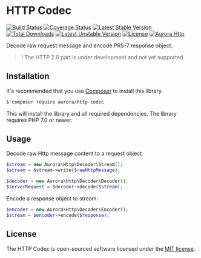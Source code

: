 HTTP Codec
==================
[![Build Status](https://travis-ci.org/aurorahttp/http-codec.svg)](https://travis-ci.org/aurorahttp/http-codec)
[![Coverage Status](https://coveralls.io/repos/github/aurorahttp/http-codec/badge.svg?branch=master)](https://coveralls.io/github/aurorahttp/http-codec?branch=master)
[![Latest Stable Version](https://poser.pugx.org/aurora/http-codec/v/stable.svg)](https://packagist.org/packages/aurora/http-codec)
[![Total Downloads](https://poser.pugx.org/aurora/http-codec/downloads.svg)](https://packagist.org/packages/aurora/http-codec) 
[![Latest Unstable Version](https://poser.pugx.org/aurora/http-codec/v/unstable.svg)](https://packagist.org/packages/aurora/http-codec)
[![License](https://poser.pugx.org/aurora/http-codec/license.svg)](https://packagist.org/packages/aurora/http-codec)
[![Aurora Http](https://img.shields.io/badge/Powered_by-Aurora_Http-green.svg?style=flat)](https://aurorahttp.com/)

Decode raw request message and encode PRS-7 response object.

 > ! The HTTP 2.0 part is under development and not yet supported.

Installation
------------
It's recommended that you use [Composer](https://getcomposer.org/) to install this library.

```bash
$ composer require aurora/http-codec
```

This will install the library and all required dependencies. The library requires PHP 7.0 or newer.

Usage
-----

Decode raw Http message content to a request object:
```php
$stream = new Aurora\Http\Decoder\Stream();
$stream = $stream->write($rawHttpMessage);

$decoder = new Aurora\Http\Decoder\Decoder();
$serverRequest = $decoder->decode($stream);
```

Encode a response object to stream:
```php
$encoder = new Aurora\Http\Decoder\Encoder();
$stream = $encoder->encode($response);
```

License
-------
The HTTP Codec is open-sourced software licensed under the [MIT license](http://opensource.org/licenses/MIT).